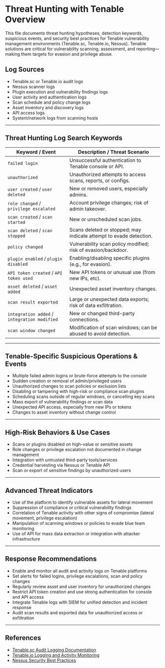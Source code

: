 # Threat Hunting with Tenable Overview

This file documents threat hunting hypotheses, detection keywords, suspicious events, and security best practices for Tenable vulnerability management environments (Tenable.sc, Tenable.io, Nessus). Tenable solutions are critical for vulnerability scanning, assessment, and reporting—making them targets for evasion and privilege abuse.

## Log Sources
- Tenable.sc or Tenable.io audit logs
- Nessus scanner logs
- Plugin execution and vulnerability findings logs
- User activity and authentication logs
- Scan schedule and policy change logs
- Asset inventory and discovery logs
- API access logs
- System/network logs from scanning hosts

---

## Threat Hunting Log Search Keywords 

| **Keyword / Event**               | **Description / Threat Scenario**                                   |
|-----------------------------------|--------------------------------------------------------------------|
| `failed login`                    | Unsuccessful authentication to Tenable console or API.              |
| `unauthorized`                    | Unauthorized attempts to access scans, reports, or configs.         |
| `user created` / `user deleted`   | New or removed users, especially admins.                            |
| `role changed` / `privilege escalated` | Account privilege changes; risk of admin takeover.             |
| `scan created` / `scan started`   | New or unscheduled scan jobs.                                       |
| `scan deleted` / `scan stopped`   | Scans deleted or stopped; may indicate attempt to evade detection.  |
| `policy changed`                  | Vulnerability scan policy modified; risk of evasion/backdoor.       |
| `plugin enabled` / `plugin disabled` | Enabling/disabling specific plugins (e.g., for evasion).        |
| `API token created` / `API token used` | New API tokens or unusual use (from new IPs, etc).              |
| `asset deleted` / `asset added`   | Unexpected asset inventory changes.                                 |
| `scan result exported`            | Large or unexpected data exports; risk of data exfiltration.        |
| `integration added` / `integration modified` | New or changed third-party connections.                      |
| `scan window changed`             | Modification of scan windows; can be abused to avoid detection.     |

---

## Tenable-Specific Suspicious Operations & Events

- Multiple failed admin logins or brute-force attempts to the console
- Sudden creation or removal of admin/privileged users
- Unauthorized changes to scan policies or exclusion lists
- Disabling or tampering with high-risk or compliance scan plugins
- Scheduling scans outside of regular windows, or cancelling key scans
- Mass export of vulnerability findings or scan data
- Unexpected API access, especially from new IPs or tokens
- Changes to asset inventory without change control

---

## High-Risk Behaviors & Use Cases

- Scans or plugins disabled on high-value or sensitive assets
- Role changes or privilege escalation not documented in change management
- Integration with untrusted third-party tools/services
- Credential harvesting via Nessus or Tenable API
- Scan or export of sensitive findings by unauthorized users

---

## Advanced Threat Indicators

- Use of the platform to identify vulnerable assets for lateral movement
- Suppression of compliance or critical vulnerability findings
- Correlation of Tenable activity with other signs of compromise (lateral movement, privilege escalation)
- Manipulation of scanning windows or policies to evade blue team monitoring
- Use of API for mass data extraction or integration with attacker infrastructure

---

## Response Recommendations

- Enable and monitor all audit and activity logs on Tenable platforms
- Set alerts for failed logins, privilege escalations, scan and policy changes
- Regularly review asset and user inventory for unauthorized changes
- Restrict API token creation and use strong authentication for console and API access
- Integrate Tenable logs with SIEM for unified detection and incident response
- Audit scan results and exported data for unauthorized access or exfiltration

---

## References

- [Tenable.sc Audit Logging Documentation](https://docs.tenable.com/sc/Content/AuditLogs.htm)
- [Tenable.io Logging and Activity Monitoring](https://docs.tenable.com/io/Content/Platform/ActivityLogs.htm)
- [Nessus Security Best Practices](https://docs.tenable.com/nessus/Content/SecurityBestPractices.htm)
